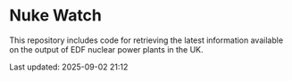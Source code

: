 # Nuke Watch

This repository includes code for retrieving the latest information available on the output of EDF nuclear power plants in the UK.

Last updated: 2025-09-02 21:12